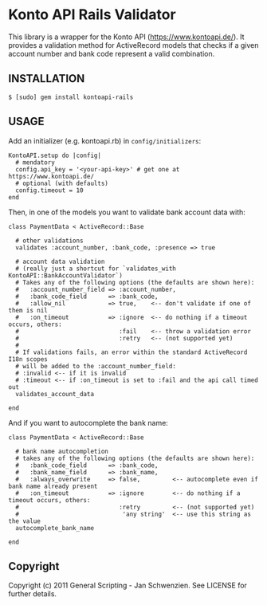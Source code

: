 Konto API Rails Validator
=========================

This library is a wrapper for the Konto API (https://www.kontoapi.de/).
It provides a validation method for ActiveRecord models that checks if a given account number and bank code represent a valid combination.

INSTALLATION
------------

    $ [sudo] gem install kontoapi-rails

USAGE
-----

Add an initializer (e.g. kontoapi.rb) in `config/initializers`:

    KontoAPI.setup do |config|
      # mendatory
      config.api_key = '<your-api-key>' # get one at https://www.kontoapi.de/
      # optional (with defaults)
      config.timeout = 10
    end

Then, in one of the models you want to validate bank account data with:

    class PaymentData < ActiveRecord::Base
    
      # other validations
      validates :account_number, :bank_code, :presence => true
    
      # account data validation
      # (really just a shortcut for `validates_with KontoAPI::BankAccountValidator`)
      # Takes any of the following options (the defaults are shown here):
      #   :account_number_field => :account_number,
      #   :bank_code_field      => :bank_code,
      #   :allow_nil            => true,    <-- don't validate if one of them is nil
      #   :on_timeout           => :ignore  <-- do nothing if a timeout occurs, others:
      #                            :fail    <-- throw a validation error
      #                            :retry   <-- (not supported yet)
      #
      # If validations fails, an error within the standard ActiveRecord I18n scopes
      # will be added to the :account_number_field:
      # :invalid <-- if it is invalid
      # :timeout <-- if :on_timeout is set to :fail and the api call timed out
      validates_account_data
    
    end

And if you want to autocomplete the bank name:

    class PaymentData < ActiveRecord::Base

      # bank name autocompletion
      # takes any of the following options (the defaults are shown here):
      #   :bank_code_field      => :bank_code,
      #   :bank_name_field      => :bank_name,
      #   :always_overwrite     => false,         <-- autocomplete even if bank name already present
      #   :on_timeout           => :ignore        <-- do nothing if a timeout occurs, others:
      #                            :retry         <-- (not supported yet)
      #                             'any string'  <-- use this string as the value
      autocomplete_bank_name
    
    end

Copyright
---------

Copyright (c) 2011 General Scripting - Jan Schwenzien. See LICENSE for further details.

